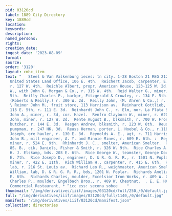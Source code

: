 ```yaml
---
pid: 03120cd
label: 1889 City Directory
key: 1889cd
location: 
keywords: 
description: 
named_persons: 
rights: 
creation_date: 
ingest_date: '2023-08-09'
format: 
source: 
order: '3120'
layout: cmhc_item
text: "   Steel & Van Valkenburg ieces: tn city. 1-28 Boston 21 REG 212 RIC  Register
  United States Land Office, 106 E. 4th.  Reichert Jacob, carpenter, E. Robitaille,
  r. 127 W. 4th.  Reichle Albert, propr, American House, 123-125 W. 2d.  Reid Charles
  W., with John G. Morgan & Co., r. 315 W. 4th.  Reid Walter G., miner, r. 218 E.
  5th.  Reilly Charles P., barkpr, Fitzgerald & Crowley, r. 134 E. 5th.  Reilly James,
  (Roberts & Reilly.) r. 300 W. 2d.  Reilly John, (M. Ahren & Co.,) r. 613 W. Chestnut.
  \ Reimer John M., fruit store, 113 Harrison av.  Reinhardt Gottlieb, Novelty Works,
  115 E. 5th, r. 111 E. 3d.  Reinhardt John C., r. Elm, nor. La Plata Smelter.  Remsen
  John A., miner, r. 3d, cor. Hazel.  Renfro Clayborn W., miner, r. 620 E. 6th.  Rennis
  John, miner, r. 127 W. 2d.  Rente August B., blksmith, r. 700 W. Front.  Repp Louis,
  butcher, r. 144 E. 3d.  Resgen Andrew, blksmith, r. 223 W. 6th.  Reuss Charles,
  pumpman, r. 247 HK. 3d.  Reuss Herman, porter, L. Hoebel & Co., r.118 W. 6th.  Revel
  Joseph, ore hauler, r. 130 E. 3d.  Reynolds A. E., agt, r. 711 Harrison av.  Reynolds
  John B., mill engineer, A. Y. and Minnie Mines, r. 609 E. 6th. :  Reynolds Josiah,
  miner, r. 524 E. 9th.  Rhinhardt J. C., smelter, American Smelter.  Riach Thomas
  8S. B., cik, Daniels, Fisher & Smith, r. 326 W. 9th.  Rice Charles A., harnessmkr,
  H. J. Elskamp, bds. 203 E. 6th.  Rice George W., teamster, George Douglas, r. 632
  E. 7th.  Rice Josepb D., engineer, D. & R. G. R. R., r. 1501 N. Poplar.  Rich Frank,
  miner, r. 422 E. 11th.  Rich William H., carpenter, r. 415 E. 6th.  Richard John,
  lab, r. 216 St. Louis av.  Richard Leo R., weighmaster, American Smelter.  Richard
  William, lab, D. & R. G. R. R., bds, 1201 N. Poplar.  Richards Amelia Mrs., r. 502
  E. 6th.  Richards Charles, moulder, Excelsior Iron Works, r. 409 W. Chestnut.  Richards
  Charles P., moulder, Engelbach Bros., r. 409 W. Chestnut.  . E. E. HAYHURST, P ieto:
  Commercial Restaurant, * “icc ess: secona sobee    "
thumbnail: "/img/derivatives/iiif/images/03120cd/full/250,/0/default.jpg"
full: "/img/derivatives/iiif/images/03120cd/full/1140,/0/default.jpg"
manifest: "/img/derivatives/iiif/03120cd/manifest.json"
collection: directories
---
```


